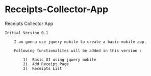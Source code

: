 Receipts-Collector-App
======================

Receipts Collector App

	Initial Version 0.1 

	    I am gonna use jquery mobile to create a basic mobile app.

	    Following functionalites will be added in this version :

	    	1)  Basic UI using jquery mobile
	    	2)  Add Receipt Page
	    	3)  Receipts List

